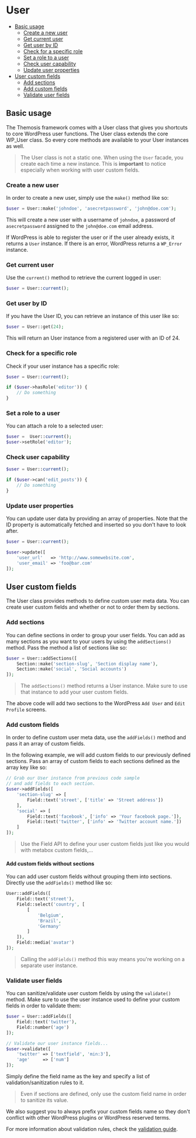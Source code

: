 User
====

- [Basic usage](#basic-usage)
	- [Create a new user](#create-a-new-user)
	- [Get current user](#get-current-user)
	- [Get user by ID](#get-user-by-id)
	- [Check for a specific role](#check-for-a-specific-role)
	- [Set a role to a user](#set-a-role-to-a-user)
	- [Check user capability](#check-user-capability)
	- [Update user properties](#update-user-properties)
- [User custom fields](#user-custom-fields)
	- [Add sections](#add-sections)
	- [Add custom fields](#add-custom-fields)
	- [Validate user fields](#validate-user-fields)

Basic usage
-----------

The Themosis framework comes with a User class that gives you shortcuts to core WordPress user functions. The User class extends the core WP_User class. So every core methods are available to your User instances as well.

> The User class is not a static one. When using the `User` facade, you create each time a new instance. This is **important** to notice especially when working with user custom fields.

### Create a new user

In order to create a new user, simply use the `make()` method like so:

```php
$user = User::make('johndoe', 'asecretpassword', 'john@doe.com');
```

This will create a new user with a username of `johndoe`, a password of  `asecretpassword` assigned to the `john@doe.com` email address.

If WordPress is able to register the user or if the user already exists, it returns a `User` instance. If there is an error, WordPress returns a `WP_Error` instance.

### Get current user

Use the `current()` method to retrieve the current logged in user:

```php
$user = User::current();
```

### Get user by ID

If you have the User ID, you can retrieve an instance of this user like so:

```php
$user = User::get(24);
```

This will return an User instance from a registered user with an ID of 24.

### Check for a specific role

Check if your user instance has a specific role:

```php
$user = User::current();

if ($user->hasRole('editor')) {
    // Do something
}
```

### Set a role to a user

You can attach a role to a selected user:

```php
$user =  User::current();
$user->setRole('editor');
```

### Check user capability

```php
$user = User::current();

if ($user->can('edit_posts')) {
    // Do something
}
```

### Update user properties

You can update user data by providing an array of properties. Note that the ID property is automatically fetched and inserted so you don't have to look after.

```php
$user = User::current();

$user->update([
    'user_url'   => 'http://www.somewebsite.com',
    'user_email' => 'foo@bar.com'
]);
```

User custom fields
------------------

The User class provides methods to define custom user meta data. You can create user custom fields and whether or not to order them by sections.

### Add sections

You can define sections in order to group your user fields. You can add as many sections as you want to your users by using the `addSections()` method. Pass the method a list of sections like so:

```php
$user = User::addSections([
    Section::make('section-slug', 'Section display name'),
    Section::make('social', 'Social accounts')
]);
```

> The `addSections()` method returns a User instance. Make sure to use that instance to add your user custom fields.

The above code will add two sections to the WordPress `Add User` and `Edit Profile` screens.

### Add custom fields

In order to define custom user meta data, use the `addFields()` method and pass it an array of custom fields.

In the following example, we will add custom fields to our previously defined sections. Pass an array of custom fields to each sections defined as the array key like so:

```php
// Grab our User instance from previous code sample
// and add fields to each section.
$user->addFields([
    'section-slug' => [
        Field::text('street', ['title' => 'Street address'])
    ],
    'social' => [
        Field::text('facebook', ['info' => 'Your facebook page.']),
        Field::text('twitter', ['info' => 'Twitter account name.'])
    ]
]);
```

> Use the Field API to define your user custom fields just like you would with metabox custom fields,...

#### Add custom fields without sections

You can add user custom fields without grouping them into sections. Directly use the `addFields()` method like so:

```php
User::addFields([
    Field::text('street'),
    Field::select('country', [
        [
            'Belgium',
            'Brazil',
            'Germany'
        ]
    ]),
    Field::media('avatar')
]);
```

> Calling the `addFields()` method this way means you're working on a separate user instance.

### Validate user fields

You can sanitize/validate user custom fields by using the `validate()` method. Make sure to use the user instance used to define your custom fields in order to validate them:

```php
$user = User::addFields([
    Field::text('twitter'),
    Field::number('age')
]);

// Validate our user instance fields...
$user->validate([
    'twitter' => ['textfield', 'min:3'],
    'age'     => ['num']
]);
```

Simply define the field name as the key and specify a list of validation/sanitization rules to it.

> Even if sections are defined, only use the custom field name in order to sanitize its value.

We also suggest you to always prefix your custom fields name so they don't conflict with other WordPress plugins or WordPress reserved terms.

For more information about validation rules, check the [validation guide]({{url}}/validation).